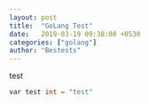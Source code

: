 ```yaml
---
layout: post
title:  "GoLang Test"
date:   2019-03-19 09:38:00 +0530
categories: ["golang"]
author: "Bestests"
---
```

test
``` c
var test int = "test"
```
